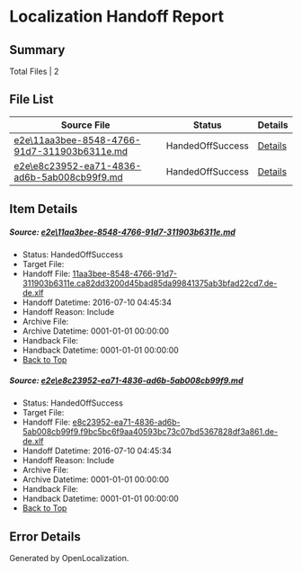 # <a name='report-top'></a> Localization Handoff Report

## Summary
 Total Files | 2

## File List
 Source File | Status | Details 
 ----------- | ------ | ------- 
 [e2e\11aa3bee-8548-4766-91d7-311903b6311e.md](https://github.com/OpenLocalizationTestOrg/oltest/blob/daf07f7565320fa8156c5e3c0aa38a4b88da2f34/e2e/11aa3bee-8548-4766-91d7-311903b6311e.md) | HandedOffSuccess | [Details](#484bceac8193e03123e966bf3415ba30a16e24091)
 [e2e\e8c23952-ea71-4836-ad6b-5ab008cb99f9.md](https://github.com/OpenLocalizationTestOrg/oltest/blob/daf07f7565320fa8156c5e3c0aa38a4b88da2f34/e2e/e8c23952-ea71-4836-ad6b-5ab008cb99f9.md) | HandedOffSuccess | [Details](#35d7bb769ecb3eb784469eae6478ceb21290b6954)

## Item Details
##### <a name='484bceac8193e03123e966bf3415ba30a16e24091'></a> Source: [e2e\11aa3bee-8548-4766-91d7-311903b6311e.md](https://github.com/OpenLocalizationTestOrg/oltest/blob/daf07f7565320fa8156c5e3c0aa38a4b88da2f34/e2e/11aa3bee-8548-4766-91d7-311903b6311e.md)
* Status: HandedOffSuccess
* Target File: 
* Handoff File: [11aa3bee-8548-4766-91d7-311903b6311e.ca82dd3200d45bad85da99841375ab3bfad22cd7.de-de.xlf](https://github.com/OpenLocalizationTestOrg/olhandoff-e2e/blob/aceb6a1e101f88a278247147c06158eb3d31afae/ol-handoff/OpenLocalizationTestOrg/oltest-dede-fly/ci/ht/11aa3bee-8548-4766-91d7-311903b6311e.ca82dd3200d45bad85da99841375ab3bfad22cd7.de-de.xlf)
* Handoff Datetime: 2016-07-10 04:45:34
* Handoff Reason: Include
* Archive File: 
* Archive Datetime: 0001-01-01 00:00:00
* Handback File: 
* Handback Datetime: 0001-01-01 00:00:00
* [Back to Top](#report-top)

##### <a name='35d7bb769ecb3eb784469eae6478ceb21290b6954'></a> Source: [e2e\e8c23952-ea71-4836-ad6b-5ab008cb99f9.md](https://github.com/OpenLocalizationTestOrg/oltest/blob/daf07f7565320fa8156c5e3c0aa38a4b88da2f34/e2e/e8c23952-ea71-4836-ad6b-5ab008cb99f9.md)
* Status: HandedOffSuccess
* Target File: 
* Handoff File: [e8c23952-ea71-4836-ad6b-5ab008cb99f9.f9bc5bc6f9aa40593bc73c07bd5367828df3a861.de-de.xlf](https://github.com/OpenLocalizationTestOrg/olhandoff-e2e/blob/aceb6a1e101f88a278247147c06158eb3d31afae/ol-handoff/OpenLocalizationTestOrg/oltest-dede-fly/ci/ht/e8c23952-ea71-4836-ad6b-5ab008cb99f9.f9bc5bc6f9aa40593bc73c07bd5367828df3a861.de-de.xlf)
* Handoff Datetime: 2016-07-10 04:45:34
* Handoff Reason: Include
* Archive File: 
* Archive Datetime: 0001-01-01 00:00:00
* Handback File: 
* Handback Datetime: 0001-01-01 00:00:00
* [Back to Top](#report-top)


## Error Details

Generated by OpenLocalization.
